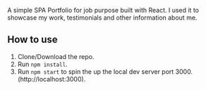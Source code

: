 
A simple SPA Portfolio for job purpose built with React. I used it to showcase my work, testimonials and other information about me.


## How to use
1. Clone/Download the repo.
2. Run  ``` npm install ```.
3. Run ```npm start``` to spin the up the local dev server port 3000.(http://localhost:3000).

